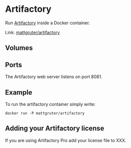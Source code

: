 # Artifactory

Run [Artifactory](http://www.jfrog.com/home/v_artifactory_opensource_overview) inside a Docker container.

Link: [mattgruter/artifactory](https://registry.hub.docker.com/u/mattgruter/artifactory/)


## Volumes

## Ports
The Artifactory web server listens on port 8081.

## Example
To run the artifactory container simply write:
    
    docker run -P mattgruter/artifactory


## Adding your Artifactory license
If you are using Artifactory Pro add your license file to XXX.


